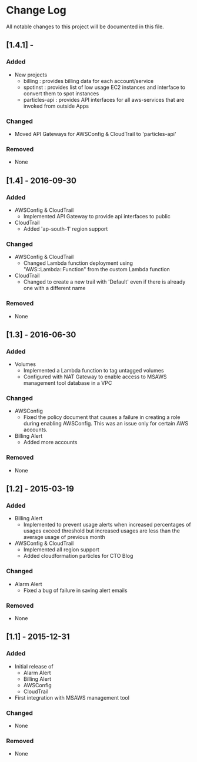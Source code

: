 # Change Log
All notable changes to this project will be documented in this file.

## [1.4.1] -
### Added
- New projects
  - billing : provides billing data for each account/service
  - spotinst : provides list of low usage EC2 instances and interface to convert them to spot instances
  - particles-api : provides API interfaces for all aws-services that are invoked from outside Apps

### Changed
- Moved API Gateways for AWSConfig & CloudTrail to 'particles-api'

### Removed
- None

## [1.4] - 2016-09-30
### Added
- AWSConfig & CloudTrail
  - Implemented API Gateway to provide api interfaces to public
- CloudTrail
  - Added 'ap-south-1' region support

### Changed
- AWSConfig & CloudTrail
  - Changed Lambda function deployment using "AWS::Lambda::Function" from the custom Lambda function
- CloudTrail
  - Changed to create a new trail with 'Default' even if there is already one with a different name

### Removed
- None

## [1.3] - 2016-06-30
### Added
- Volumes
  - Implemented a Lambda function to tag untagged volumes
  - Configured with NAT Gateway to enable access to MSAWS management tool database in a VPC

### Changed
- AWSConfig
  - Fixed the policy document that causes a failure in creating a role during enabling AWSConfig. This was an issue only for certain AWS accounts.
- Billing Alert
  - Added more accounts

### Removed
- None

## [1.2] - 2015-03-19
### Added
- Billing Alert
  - Implemented to prevent usage alerts when increased percentages of usages exceed threshold but increased usages are less than the average usage of previous month
- AWSConfig & CloudTrail
  - Implemented all region support
  - Added cloudformation particles for CTO Blog

### Changed
- Alarm Alert
  - Fixed a bug of failure in saving alert emails

### Removed
- None

## [1.1] - 2015-12-31
### Added
- Initial release of
  - Alarm Alert
  - Billing Alert
  - AWSConfig
  - CloudTrail
- First integration with MSAWS management tool

### Changed
- None

### Removed
- None
